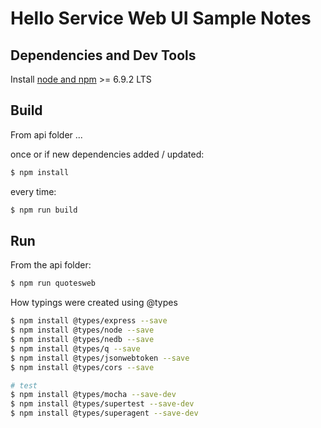 # Hello Service Web UI Sample Notes

## Dependencies and Dev Tools

Install [node and npm](https://nodejs.org) >= 6.9.2 LTS

## Build

From api folder ...

once or if new dependencies added / updated:

```bash
$ npm install
```

every time:

```bash
$ npm run build
```

## Run

From the api folder:

```bash
$ npm run quotesweb
```

How typings were created using @types

```bash
$ npm install @types/express --save
$ npm install @types/node --save
$ npm install @types/nedb --save
$ npm install @types/q --save
$ npm install @types/jsonwebtoken --save
$ npm install @types/cors --save

# test
$ npm install @types/mocha --save-dev
$ npm install @types/supertest --save-dev
$ npm install @types/superagent --save-dev
```
